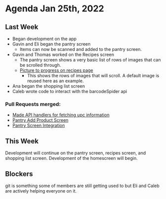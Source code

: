 # Agenda Jan 25th, 2022

## Last Week

- Began development on the app
- Gavin and Eli began the pantry screen
  - Items can now be scanned and added to the pantry screen.
- Gavin and Thomas worked on the Recipes screen
  - The pantry screen shows a very basic list of rows of images that can be scrolled through.
  - [Picture to progress on recipes page](https://lh3.googleusercontent.com/DZRU85j7FUvGaksbbgGM8rF7_LStEEpfPyIYMniU6y5cx9k1_lYIyieF-dkgI_AJHKQ0q9pvKxm9Xos37vrIxVV4LwPQsacn-K0jkFdBK1OlSArTscAYPPG4Xg07CaR2MeuPznTtGlvxFERKODFtlEgxAXuQjj2Nw7rzXJ7OjY1lXKygIDMfIhS9vLOLxT2c6A4OB3sN1boUJAAQnzhpCWIyx4nSoqPMfszPt3lHhewhYUsVGSoPQ4C2uJ7XIqJL0wp_-UyYe2ufBJrGfPPCfRPOiYTI8c4wW6MCjJuIQ2vfg-btR1bKjMUR9Uu2BPx9nsEx8_lpCPcAuzJZbcf7jTZouT1NTJ791yDo8HOJxuCfpEDZ01xuLb1kEVWpI34C81tDPxJgHiTOzeqp5CviDFhkGSDdK29DXJ1BZbwow0lMwLLOUgoRHcqlRUAT13P2L1psv2plGlcEVCi6j1o9sIYarrbfZKgg4jO_m2PWdI3yhYNx2x8GLClPm67eQT-KoeZqBYz5m8-KW6CzoWXWqiHrneedluE12QRLIB7m-uvdiqwsqM4wQnSYpskkH4GtI2jj1nrwRWdKC_Ck9Zgh7Ug1Sujj5xvznXcpeQky693k6viAPMEBMfWT2i_oJtyastFdiZ-vOUMQ4TninqFIb0UvAMMpathK5FJorQqeFYf2VulqDNXWLAXVLdhbiDY-0GudvBjIegK8lJ2krAulRm4=w574-h1147-no?authuser=0)
    - This shows the rows of images that will scroll. A default image is reused here as an example.
- Ana began the shopping list screen
- Caleb wrote code to interact with the barcodeSpider api

### Pull Requests merged:
  - [Made API handlers for fetching upc information](https://github.com/elimccoy/DigitalPantry/pull/26)
  - [Pantry Add Product Screen](https://github.com/elimccoy/DigitalPantry/pull/27)
  - [Pantry Screen Integration](https://github.com/elimccoy/DigitalPantry/pull/27)


## This Week

Development will continue on the pantry screen, recipes screen, and shopping list screen. Development of the homescreen will begin.

## Blockers

git is something some of members are still getting used to but Eli and Caleb are actively helping everyone on it.
